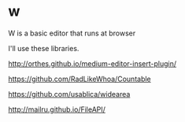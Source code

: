 w
=

W is a basic editor that runs at browser

I'll use these libraries.

http://orthes.github.io/medium-editor-insert-plugin/

https://github.com/RadLikeWhoa/Countable

https://github.com/usablica/widearea

http://mailru.github.io/FileAPI/
